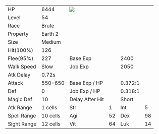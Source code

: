 |             |          |                                                    |     |         |     |
| ----------- | -------- | -------------------------------------------------- | --- | ------- | --- |
| HP          | 6444     | ![](https://file5s.ratemyserver.net/mobs/1687.gif) |     |         |     |
| Level       | 54       |                                                    |     |         |     |
| Race        | Brute    |                                                    |     |         |     |
| Property    | Earth 2  |                                                    |     |         |     |
| Size        | Medium   |                                                    |     |         |     |
| Hit(100%)   | 126      |                                                    |     |         |     |
| Flee(95%)   | 227      | Base Exp                                           |     | 2400    |     |
| Walk Speed  | Slow     | Job Exp                                            |     | 2050    |     |
| Atk Delay   | 0.72s    |                                                    |     |         |     |
| Attack      | 550-650  | Base Exp / HP                                      |     | 0.372:1 |     |
| Def         | 0        | Job Exp / HP                                       |     | 0.318:1 |     |
| Magic Def   | 10       | Delay After Hit                                    |     | Short   |     |
| Atk Range   | 1 cells  | Str                                                | 1   | Int     | 5   |
| Spell Range | 10 cells | Agi                                                | 52  | Dex     | 98  |
| Sight Range | 12 cells | Vit                                                | 64  | Luk     | 14  |